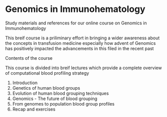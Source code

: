 # Genomics in Immunohematology
Study materials and references for our online course on Genomics in Immunohematology

This breif course is a priliminary effort in bringing a wider awareness about the concepts in transfusion medicine especially how advent of Genomics has positively impacted the advancements in this filed in the recent past

Contents of the course 

This course is divided into breif lectures which provide a complete overview of computational blood profiling strategy
  1. Introduction
  2. Genetics of human blood groups
  3. Evolution of human blood grouping techniques
  4. Genomics - The future of blood grouping
  5. From genomes to population blood group profiles
  6. Recap and exercises

